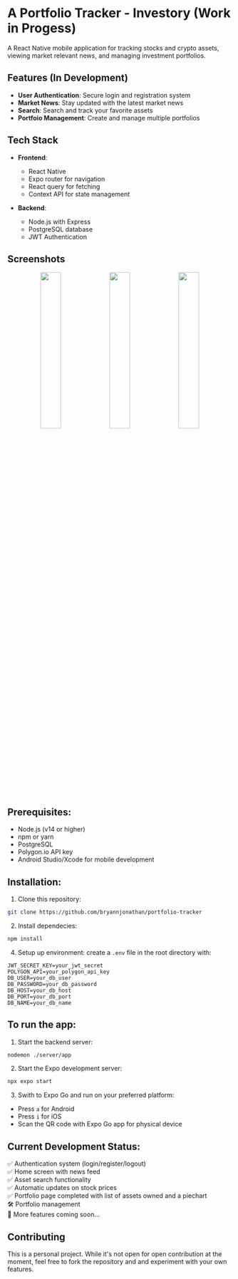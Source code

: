 # A Portfolio Tracker - Investory (Work in Progess)

A React Native mobile application for tracking stocks and crypto assets, viewing market relevant news, and managing investment portfolios.

## Features (In Development)
- **User Authentication**: Secure login and registration system
- **Market News**: Stay updated with the latest market news
- **Search**: Search and track your favorite assets
- **Portfoio Management**: Create and manage multiple portfolios

## Tech Stack
- **Frontend**:
  - React Native
  - Expo router for navigation
  - React query for fetching
  - Context API for state management
  

- **Backend**:
  - Node.js with Express
  - PostgreSQL database
  - JWT Authentication
 
## Screenshots
<p align="center">
  <img src="https://github.com/user-attachments/assets/b1e0f7a1-c1ce-4202-b185-c94ab60cdaac" width="30%" />
  <img src="https://github.com/user-attachments/assets/3542ecce-575f-4f5e-a3cc-b134a6167f91" width="30%" />
  <img src="https://github.com/user-attachments/assets/e22019fb-d943-4484-8324-fb02a3034e12" width="30%" />
</p>

## Prerequisites:
- Node.js (v14 or higher)
- npm or yarn
- PostgreSQL
- Polygon.io API key
- Android Studio/Xcode for mobile development

## Installation:
1. Clone this repository:
```bash
git clone https://github.com/bryannjonathan/portfolio-tracker
```
2. Install dependecies:
```bash
npm install
```
4. Setup up environment: create a `.env` file in the root directory with:
```env
JWT_SECRET_KEY=your_jwt_secret
POLYGON_API=your_polygon_api_key
DB_USER=your_db_user
DB_PASSWORD=your_db_password
DB_HOST=your_db_host
DB_PORT=your_db_port
DB_NAME=your_db_name
```

## To run the app:
1. Start the backend server:
```bash
nodemon ./server/app
```
2. Start the Expo development server:
```bash
npx expo start
```
3. Swith to Expo Go and run on your preferred platform:
- Press `a` for Android
- Press `i` for iOS
- Scan the QR code with Expo Go app for physical device

## Current Development Status:
✅ Authentication system (login/register/logout) <br>
✅ Home screen with news feed <br>
✅ Asset search functionality <br>
✅ Automatic updates on stock prices <br>
✅ Portfolio page completed with list of assets owned and a piechart <br>
🛠️ Portfolio management <br>
📝 More features coming soon...

## Contributing
This is a personal project. While it's not open for open contribution at the moment, feel free to fork the repository and and experiment with your own features.
